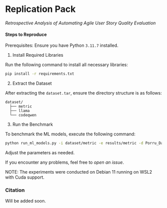 # Replication Pack  
*Retrospective Analysis of Automating Agile User Story Quality Evaluation*

#### Steps to Reproduce

Prerequisites: Ensure you have Python `3.11.7` installed. 

1. Install Required Libraries

Run the following command to install all necessary libraries:

```bash
pip install -r requirements.txt
```

2. Extract the Dataset

After extracting the `dataset.tar`, ensure the directory structure is as follows:

```
dataset/
  ├── metric
  ├── llama
  └── codeqwen
```

3. Run the Benchmark

To benchmark the ML models, execute the following command:

```bash
python run_ml_models.py -i dataset/metric -e results/metric -d Porru_Dataset
```

Adjust the parameters as needed. 

If you encounter any problems, feel free to *open an issue*.

NOTE: The experiments were conducted on Debian 11 running on WSL2 with Cuda support.


### Citation
Will be added soon.
